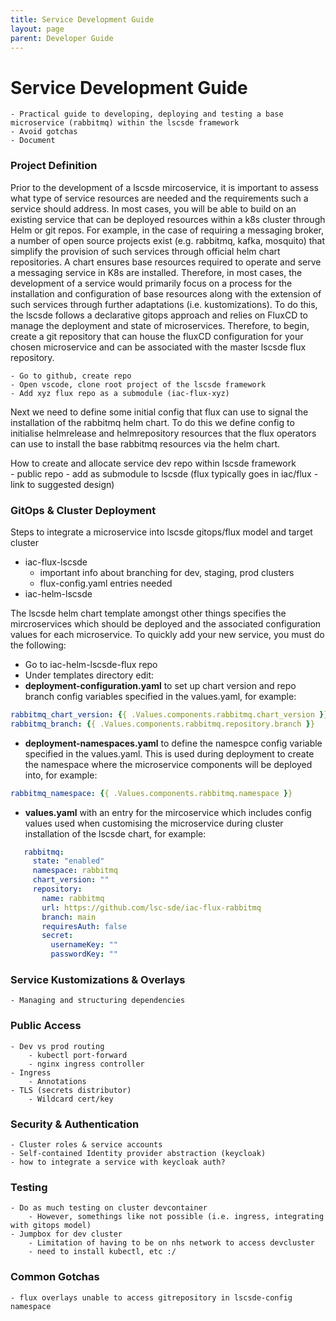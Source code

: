 ```yaml
---
title: Service Development Guide
layout: page
parent: Developer Guide
---
```

# Service Development Guide
    - Practical guide to developing, deploying and testing a base microservice (rabbitmq) within the lscsde framework
    - Avoid gotchas
    - Document 

### Project Definition
Prior to the development of a lscsde mircoservice, it is important to assess what type of service resources are needed and the requirements such a service should address. In most cases, you will be able to build on an existing service that can be deployed resources within a k8s cluster through Helm or git repos. For example, in the case of requiring a messaging broker, a number of open source projects exist (e.g. rabbitmq, kafka, mosquito) that simplify the provision of such services through official helm chart repositories. A chart ensures base resources required to operate and serve a messaging service in K8s are installed. Therefore, in most cases, the development of a service would primarily focus on a process for the installation and configuration of base resources along with the extension of such services through further adaptations (i.e. kustomizations). To do this, the lscsde follows a declarative gitops approach and relies on FluxCD to manage the deployment and state of microservices. Therefore, to begin, create a git repository that can house the fluxCD configuration for your chosen microservice and can be associated with the master lscsde flux repository.

    - Go to github, create repo
    - Open vscode, clone root project of the lscsde framework
    - Add xyz flux repo as a submodule (iac-flux-xyz)

Next we need to define some initial config that flux can use to signal the installation of the rabbitmq helm chart. To do this we define config to initialise helmrelease and helmrepository resources that the flux operators can use to install the base rabbitmq resources via the helm chart.  

How to create and allocate service dev repo within lscsde framework  
    - public repo
    - add as submodule to lscsde (flux typically goes in iac/flux - link to suggested design)

### GitOps & Cluster Deployment
Steps to integrate a microservice into lscsde gitops/flux model and target cluster
* iac-flux-lscsde
    * important info about branching for dev, staging, prod clusters
    * flux-config.yaml entries needed
* iac-helm-lscsde

The lscsde helm chart template amongst other things specifies the mircroservices which should be deployed and the associated configuration values for each microservice. To quickly add your new service, you must do the following:
 * Go to iac-helm-lscsde-flux repo
 * Under templates directory edit:
 * **deployment-configuration.yaml** to set up chart version and repo branch config variables specified in the values.yaml, for example:

````yaml
rabbitmq_chart_version: {{ .Values.components.rabbitmq.chart_version }}
rabbitmq_branch: {{ .Values.components.rabbitmq.repository.branch }}
````

 * **deployment-namespaces.yaml** to define the namespce config variable specified in the values.yaml. This is used during deployment to create the namespace where the microservice components will be deployed into, for example:

````yaml
rabbitmq_namespace: {{ .Values.components.rabbitmq.namespace }}
```` 

 * **values.yaml** with an entry for the mircoservice which includes config values used when customising the microservice during cluster installation of the lscsde chart, for example:
```yaml
   rabbitmq:
     state: "enabled"
     namespace: rabbitmq
     chart_version: ""
     repository:
       name: rabbitmq
       url: https://github.com/lsc-sde/iac-flux-rabbitmq
       branch: main
       requiresAuth: false
       secret:
         usernameKey: ""
         passwordKey: ""
```

### Service Kustomizations & Overlays
    - Managing and structuring dependencies

### Public Access
    - Dev vs prod routing
        - kubectl port-forward
        - nginx ingress controller
    - Ingress
        - Annotations
    - TLS (secrets distributor)
        - Wildcard cert/key

### Security & Authentication 
    - Cluster roles & service accounts
    - Self-contained Identity provider abstraction (keycloak)
    - how to integrate a service with keycloak auth?

### Testing 
    - Do as much testing on cluster devcontainer
        - However, somethings like not possible (i.e. ingress, integrating with gitops model)
    - Jumpbox for dev cluster
        - Limitation of having to be on nhs network to access devcluster
        - need to install kubectl, etc :/

### Common Gotchas
    - flux overlays unable to access gitrepository in lscsde-config namespace  

